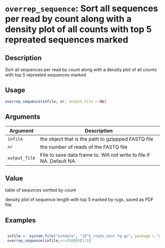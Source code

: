 # `overrep_sequence`: Sort all sequences per read by count along with a density plot of all counts with top 5 repreated sequences marked

## Description


 Sort all sequences per read by count along with a density plot of all counts with top 5 repreated sequences marked


## Usage

```r
overrep_sequence(infile, nr, output_file = NA)
```


## Arguments

Argument      |Description
------------- |----------------
```infile```     |     the object that is the path to gzippped FASTQ file
```nr```     |     the number of reads of the FASTQ file
```output_file```     |     File to save data frame to. Will not write to file if NA. Default NA.

## Value


 table of sequnces sortted by count
 
 density plot of sequence length with top 5 marked by rugs, saved as PDF file


## Examples

```r 
 
 infile <- system.file("extdata", "10^5_reads_test.fq.gz", package = "qckitfastq")
 overrep_sequence(infile,nr=25000)[1:5]
 ``` 

